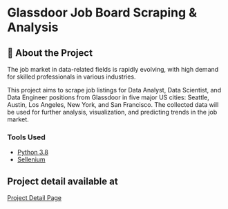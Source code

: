 # Glassdoor Job Board Scraping & Analysis

## 💼 About the Project
The job market in data-related fields is rapidly evolving, with high demand for skilled professionals in various industries. 

This project aims to scrape job listings for Data Analyst, Data Scientist, and Data Engineer positions from Glassdoor in five major US cities: Seattle, Austin, Los Angeles, New York, and San Francisco. The collected data will be used for further analysis, visualization, and predicting trends in the job market.

### Tools Used
* [Python 3.8](https://www.python.org/downloads/release/python-3814/)
* [Sellenium](https://www.selenium.dev/)

## Project detail available at
[Project Detail Page](https://leo-hs-lee.github.io/hr_analytics.html)

